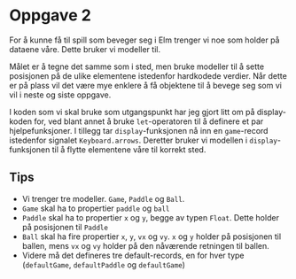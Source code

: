 # Oppgave 2

For å kunne få til spill som beveger seg i Elm trenger vi noe som holder på dataene våre. Dette bruker vi modeller til.

Målet er å tegne det samme som i sted, men bruke modeller til å sette posisjonen på de ulike elementene istedenfor hardkodede verdier. Når dette er på plass vil det være mye enklere å få objektene til å bevege seg som vi vil i neste og siste oppgave.

I koden som vi skal bruke som utgangspunkt har jeg gjort litt om på display-koden for, ved blant annet å bruke ```let```-operatoren til å definere et par hjelpefunksjoner. I tillegg tar ```display```-funksjonen nå inn en ```game```-record istedenfor signalet ```Keyboard.arrows```. Deretter bruker vi modellen i ```display```-funksjonen til å flytte elementene våre til korrekt sted.

## Tips
- Vi trenger tre modeller. ```Game```, ```Paddle``` og ```Ball```.
- ```Game``` skal ha to propertier ```paddle``` og ```ball```
- ```Paddle``` skal ha to propertier ```x``` og ```y```, begge av typen ```Float```. Dette holder på posisjonen til ```Paddle```
- ```Ball``` skal ha fire propertier ```x```, ```y```, ```vx``` og ```vy```. ```x``` og ```y``` holder på posisjonen til ballen, mens ```vx``` og ```vy``` holder på den nåværende retningen til ballen.
- Videre må det defineres tre default-records, en for hver type (```defaultGame```, ```defaultPaddle``` og ```defaultGame```)